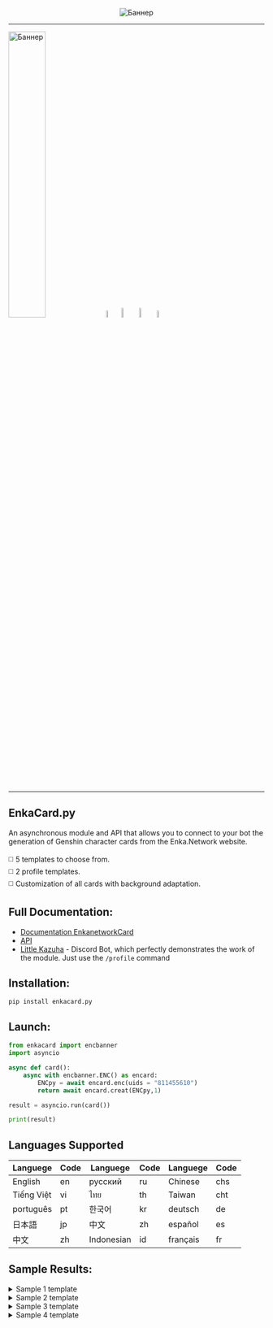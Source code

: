 <p align="center">
 <img src="https://github.com/DEViantUA/EnkaCard/blob/main/readmeFile/BannerCard.png?raw=true" alt="Баннер"/>
</p>

____
<img src="https://github.com/DEViantUA/EnkaCard/blob/main/readmeFile/Shablon_01.png?raw=true" width = 38% alt="Баннер"/>[<img src="https://github.com/DEViantUA/EnkaCard/blob/main/readmeFile/dark/Shablon_02.png?raw=true" width = 6% alt="Баннер"/>](https://pypi.org/project/aioenkanetworkcard/)[<img src="https://github.com/DEViantUA/EnkaCard/blob/main/readmeFile/dark/Shablon_03.png?raw=true" width = 7% alt="Баннер"/>](https://discord.gg/shRUCDt4)[<img src="https://github.com/DEViantUA/EnkaCard/blob/main/readmeFile/dark/Shablon_04.png?raw=truee" width = 7% alt="Баннер"/>](https://github.com/DEViantUA/EnkaCard)[<img src="https://github.com/DEViantUA/EnkaCard/blob/main/readmeFile/dark/Shablon_05.png?raw=true" width = 6% alt="Баннер"/>](https://enka.network/)
____

## EnkaCard.py 
An asynchronous module and API that allows you to connect to your bot the generation of Genshin character cards from the Enka.Network website. <br><br>
:white_medium_square: 5 templates to choose from.<br>
:white_medium_square: 2 profile templates.<br>
:white_medium_square: Customization of all cards with background adaptation.

## Full Documentation:
  - [Documentation EnkanetworkCard](https://deviantua.github.io/EnkaNetworkCard-Documentation/) 
  - [API](https://deviantua.github.io/EnkaNetworkCard-Documentation/async/Other/api/)
  - [Little Kazuha](https://discord.gg/TwuBfDbE) - Discord Bot, which perfectly demonstrates the work of the module. Just use the ```/profile``` command

## Installation:
```
pip install enkacard.py
```

## Launch:
``` python
from enkacard import encbanner
import asyncio

async def card():
    async with encbanner.ENC() as encard:
        ENCpy = await encard.enc(uids = "811455610")
        return await encard.creat(ENCpy,1)

result = asyncio.run(card()) 

print(result)
```
## Languages Supported
| Languege    |  Code   | Languege    |  Code   | Languege    |  Code   |
|-------------|---------|-------------|---------|-------------|---------|
|  English    |     en  |  русский    |     ru  |  Chinese    |    chs  |
|  Tiếng Việt |     vi  |  ไทย        |     th  | Taiwan     |    cht  |
|  português  |     pt  | 한국어      |     kr  | deutsch    |     de  |
|  日本語      |     jp  | 中文        |     zh  | español    |     es  |
|  中文        |     zh  | Indonesian |     id  | français   |     fr  |


## Sample Results:
<details>
<summary>Sample 1 template</summary>
 
[![Adaptation][1]][1]
 
[1]: https://github.com/DEViantUA/EnkaCard/blob/main/readmeFile/7.png?raw=true

[![Without Adaptation][2]][2]
 
[2]: https://github.com/DEViantUA/EnkaCard/blob/main/readmeFile/6.png?raw=true
</details>


<details>
<summary>Sample 2 template</summary>
 
[![Adaptation][3]][3]
 
[3]: https://github.com/DEViantUA/EnkaCard/blob/main/readmeFile/4.png?raw=true
  
</details>


<details>
<summary>Sample 3 template</summary>
 
[![Adaptation][4]][4]
 
[4]: https://github.com/DEViantUA/EnkaCard/blob/main/readmeFile/5.png?raw=true
 
</details>

<details>
<summary>Sample 4 template</summary>
 
[![Without Adaptation MINI INFO][5]][5]
 
[5]: https://github.com/DEViantUA/EnkaCard/blob/main/readmeFile/1.png?raw=true
 
[![Without Adaptation FULL INFO][6]][6]
 
[6]: https://github.com/DEViantUA/EnkaCard/blob/main/readmeFile/2.png?raw=true
 
[![Adaptation MINI INFO][7]][7]
 
[7]: https://github.com/DEViantUA/EnkaCard/blob/main/readmeFile/3.png?raw=true
 
</details>

